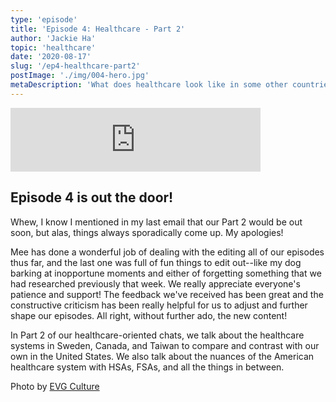 ```yaml
---
type: 'episode'
title: 'Episode 4: Healthcare - Part 2'
author: 'Jackie Ha'
topic: 'healthcare'
date: '2020-08-17'
slug: '/ep4-healthcare-part2'
postImage: './img/004-hero.jpg'
metaDescription: 'What does healthcare look like in some other countries?'
---
```


<iframe src="https://anchor.fm/poorpeople/embed/episodes/004-Healthcare---Part-2-ei8krk/a-a2veli9" height="102px" width="400px" frameborder="0" scrolling="no"></iframe>

## Episode 4 is out the door!

Whew, I know I mentioned in my last email that our Part 2 would be out soon, but alas, things always sporadically come up. My apologies!

Mee has done a wonderful job of dealing with the editing all of our episodes thus far, and the last one was full of fun things to edit out--like my dog barking at inopportune moments and either of forgetting something that we had researched previously that week. We really appreciate everyone's patience and support! The feedback we've received has been great and the constructive criticism has been really helpful for us to adjust and further shape our episodes. All right, without further ado, the new content!

In Part 2 of our healthcare-oriented chats, we talk about the healthcare systems in Sweden, Canada, and Taiwan to compare and contrast with our own in the United States. We also talk about the nuances of the American healthcare system with HSAs, FSAs, and all the things in between.

Photo by [EVG Culture](https://www.pexels.com/@evgphotos)
